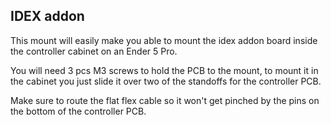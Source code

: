 ## IDEX addon

This mount will easily make you able to mount the idex addon board inside the controller cabinet on an Ender 5 Pro.

You will need 3 pcs M3 screws to hold the PCB to the mount, to mount it in the cabinet you just slide it over two of the standoffs for the controller PCB.

Make sure to route the flat flex cable so it won't get pinched by the pins on the bottom of the controller PCB.
